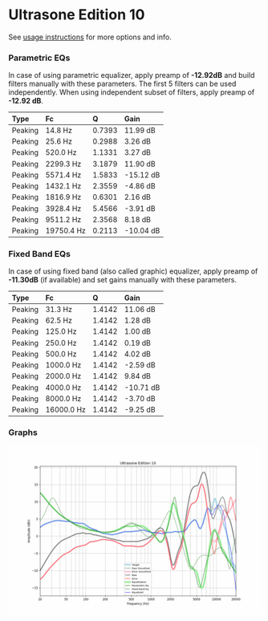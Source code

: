 # Ultrasone Edition 10
See [usage instructions](https://github.com/jaakkopasanen/AutoEq#usage) for more options and info.

### Parametric EQs
In case of using parametric equalizer, apply preamp of **-12.92dB** and build filters manually
with these parameters. The first 5 filters can be used independently.
When using independent subset of filters, apply preamp of **-12.92 dB**.

| Type    | Fc         |      Q | Gain      |
|:--------|:-----------|:-------|:----------|
| Peaking | 14.8 Hz    | 0.7393 | 11.99 dB  |
| Peaking | 25.6 Hz    | 0.2988 | 3.26 dB   |
| Peaking | 520.0 Hz   | 1.1331 | 3.27 dB   |
| Peaking | 2299.3 Hz  | 3.1879 | 11.90 dB  |
| Peaking | 5571.4 Hz  | 1.5833 | -15.12 dB |
| Peaking | 1432.1 Hz  | 2.3559 | -4.86 dB  |
| Peaking | 1816.9 Hz  | 0.6301 | 2.16 dB   |
| Peaking | 3928.4 Hz  | 5.4566 | -3.91 dB  |
| Peaking | 9511.2 Hz  | 2.3568 | 8.18 dB   |
| Peaking | 19750.4 Hz | 0.2113 | -10.04 dB |

### Fixed Band EQs
In case of using fixed band (also called graphic) equalizer, apply preamp of **-11.30dB**
(if available) and set gains manually with these parameters.

| Type    | Fc         |      Q | Gain      |
|:--------|:-----------|:-------|:----------|
| Peaking | 31.3 Hz    | 1.4142 | 11.06 dB  |
| Peaking | 62.5 Hz    | 1.4142 | 1.28 dB   |
| Peaking | 125.0 Hz   | 1.4142 | 1.00 dB   |
| Peaking | 250.0 Hz   | 1.4142 | 0.19 dB   |
| Peaking | 500.0 Hz   | 1.4142 | 4.02 dB   |
| Peaking | 1000.0 Hz  | 1.4142 | -2.59 dB  |
| Peaking | 2000.0 Hz  | 1.4142 | 9.84 dB   |
| Peaking | 4000.0 Hz  | 1.4142 | -10.71 dB |
| Peaking | 8000.0 Hz  | 1.4142 | -3.70 dB  |
| Peaking | 16000.0 Hz | 1.4142 | -9.25 dB  |

### Graphs
![](./Ultrasone%20Edition%2010.png)